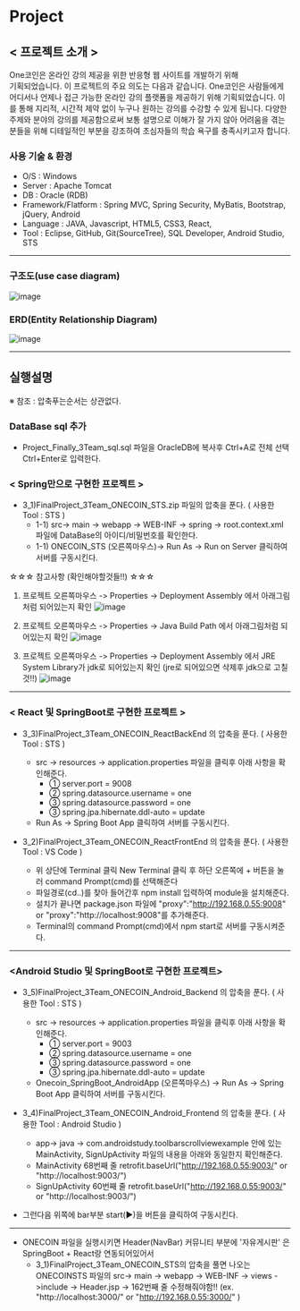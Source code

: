 # Project

## < 프로젝트 소개 > 
One코인은 온라인 강의 제공을 위한 반응형 웹 사이트를 개발하기 위해   
기획되었습니다. 
이 프로젝트의 주요 의도는 다음과 같습니다.
One코인은 사람들에게 어디서나 언제나 접근 가능한 온라인 강의 플랫폼을 제공하기
위해 기획되었습니다. 이를 통해 지리적, 시간적 제약 없이 누구나 원하는 강의를
수강할 수 있게 됩니다. 다양한 주제와 분야의 강의를 제공함으로써 보통 설명으로
이해가 잘 가지 않아 어려움을 겪는 분들을 위해 디테일적인 부분을 강조하여
초심자들의 학습 욕구를 충족시키고자 합니다.

### 사용 기술 & 환경

- O/S : Windows
- Server : Apache Tomcat
- DB : Oracle (RDB)
- Framework/Flatform : Spring MVC, Spring Security, MyBatis, Bootstrap, jQuery, Android
- Language : JAVA, Javascript, HTML5, CSS3, React, 
- Tool : Eclipse, GitHub, Git(SourceTree), SQL Developer, Android Studio, STS

-----------------------------------------------------------------------------------------------------

### 구조도(use case diagram)
![image](https://github.com/JaeToi/PortFolio/assets/95026188/62c00aca-9d6b-42d7-9669-6570d59852dc)

### ERD(Entity Relationship Diagram)
![image](https://github.com/JaeToi/PortFolio/assets/95026188/97504205-2144-4096-8e99-2ceb0c4efc84)



-----------------------------------------------------------------------------------------------------

## 실행설명 


※ 참조 : 압축푸는순서는 상관없다. 

### DataBase sql 추가 
- Project_Finally_3Team_sql.sql 파일을 OracleDB에 복사후 Ctrl+A로 전체 선택 Ctrl+Enter로 입력한다.

### < Spring만으로 구현한 프로젝트 >
- 3_1)FinalProject_3Team_ONECOIN_STS.zip 파일의 압축을 푼다. ( 사용한 Tool : STS )
  - 1-1) src-> main -> webapp -> WEB-INF -> spring -> root.context.xml 파일에 DataBase의 아이디/비밀번호를 확인한다.
  - 1-1) ONECOIN_STS (오른쪽마우스)-> Run As -> Run on Server 클릭하여 서버를 구동시킨다.
 
☆☆☆ 참고사항 (확인해야할것들!!) ☆☆☆

1. 프로젝트 오른쪽마우스 -> Properties -> Deployment Assembly 에서 아래그림처럼 되어있는지 확인
![image](https://github.com/JaeToi/PortFolio/assets/95026188/49271594-3e8d-40b4-b3e0-47a43794e7fe)

2. 프로젝트 오른쪽마우스 -> Properties -> Java Build Path 에서 아래그림처럼 되어있는지 확인
![image](https://github.com/JaeToi/PortFolio/assets/95026188/0bb2f755-dfba-4f03-8b07-bb55f4c02541)

3. 프로젝트 오른쪽마우스 -> Properties -> Deployment Assembly 에서 JRE System Library가 jdk로 되어있는지 확인 (jre로 되어있으면 삭제후 jdk으로 고칠것!!)
![image](https://github.com/JaeToi/PortFolio/assets/95026188/9c220224-9243-464f-8a7c-ac10ba645db5)

    
---------------------------------------------------------------------------------------------------------------------------

### < React 및 SpringBoot로 구현한 프로젝트 >

 - 3_3)FinalProject_3Team_ONECOIN_ReactBackEnd 의 압축을 푼다. ( 사용한 Tool : STS )
	- src -> resources -> application.properties 파일을 클릭후 아래 사항을 확인해준다.
		- ① server.port = 9008
		- ② spring.datasource.username = one 
		- ③ spring.datasource.password = one
		- ③ spring.jpa.hibernate.ddl-auto = update
	- Run As -> Spring Boot App 클릭하여 서버를 구동시킨다.

  - 3_2)FinalProject_3Team_ONECOIN_ReactFrontEnd 의 압축을 푼다. ( 사용한 Tool : VS Code )
	  - 위 상단에 Terminal 클릭 New Terminal 클릭 후 하단 오른쪽에 + 버튼을 눌러 command Prompt(cmd)를 선택해준다
	  - 파일경로(cd..)를 찾아 들어간후 npm install 입력하여 module을 설치해준다.
	  - 설치가 끝나면 package.json 파일에 "proxy":"http://192.168.0.55:9008"  or "proxy":"http://localhost:9008"를 추가해준다.
	  - Terminal의 command Prompt(cmd)에서 npm start로 서버를 구동시켜준다.
---------------------------------------------------------------------------------------------------------------------------
   
### <Android Studio 및 SpringBoot로 구현한 프로젝트>

- 3_5)FinalProject_3Team_ONECOIN_Android_Backend 의 압축을 푼다. ( 사용한 Tool : STS )
	- src -> resources -> application.properties 파일을 클릭후 아래 사항을 확인해준다.
		- ① server.port = 9003
		- ② spring.datasource.username = one 
		- ③ spring.datasource.password = one
		- ③ spring.jpa.hibernate.ddl-auto = update 
	- Onecoin_SpringBoot_AndroidApp (오른쪽마우스) -> Run As -> Spring Boot App 클릭하여 서버를 구동시킨다.

- 3_4)FinalProject_3Team_ONECOIN_Android_Frontend 의 압축을 푼다. ( 사용한 Tool : Android Studio )
	- app-> java -> com.androidstudy.toolbarscrollviewexample 안에 있는 MainActivity, SignUpActivity 파일의 내용을 아래와 동일한지 확인해준다.
	- MainActivity 68번째 줄 retrofit.baseUrl("http://192.168.0.55:9003/"  or "http://localhost:9003/")
	- SignUpActivity 60번째 줄 retrofit.baseUrl("http://192.168.0.55:9003/" or "http://localhost:9003/")

- 그런다음 위쪽에 bar부분 start(▶)을 버튼을 클릭하여 구동시킨다.
  
---------------------------------------------------------------------------------------------------------------------------

 - ONECOIN 파일을 실행시키면 Header(NavBar) 커뮤니티 부분에 '자유게시판' 은 SpringBoot + React랑 연동되어있어서 
      - 3_1)FinalProject_3Team_ONECOIN_STS의 압축을 풀면 나오는 ONECOINSTS 파일의 src-> main -> webapp -> WEB-INF -> views ->include -> Header.jsp -> 162번째 줄 수정해줘야함!! (ex. "http://localhost:3000/" or "http://192.168.0.55:3000/" )
    
   


